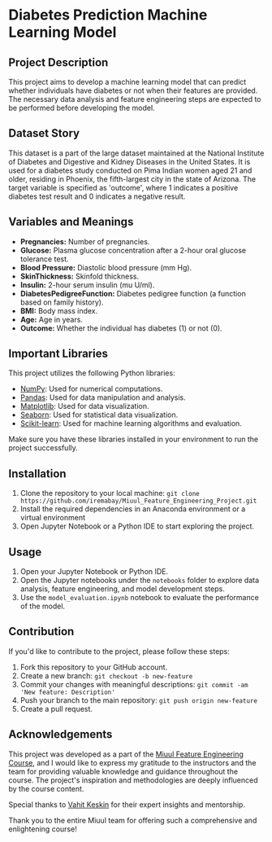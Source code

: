 # Diabetes Prediction Machine Learning Model

## Project Description

This project aims to develop a machine learning model that can predict whether individuals have diabetes or not when their features are provided. The necessary data analysis and feature engineering steps are expected to be performed before developing the model.

## Dataset Story

This dataset is a part of the large dataset maintained at the National Institute of Diabetes and Digestive and Kidney Diseases in the United States. It is used for a diabetes study conducted on Pima Indian women aged 21 and older, residing in Phoenix, the fifth-largest city in the state of Arizona. The target variable is specified as 'outcome', where 1 indicates a positive diabetes test result and 0 indicates a negative result.

## Variables and Meanings

- **Pregnancies:** Number of pregnancies.
- **Glucose:** Plasma glucose concentration after a 2-hour oral glucose tolerance test.
- **Blood Pressure:** Diastolic blood pressure (mm Hg).
- **SkinThickness:** Skinfold thickness.
- **Insulin:** 2-hour serum insulin (mu U/ml).
- **DiabetesPedigreeFunction:** Diabetes pedigree function (a function based on family history).
- **BMI:** Body mass index.
- **Age:** Age in years.
- **Outcome:** Whether the individual has diabetes (1) or not (0).

## Important Libraries

This project utilizes the following Python libraries:

- [NumPy](https://numpy.org/): Used for numerical computations.
- [Pandas](https://pandas.pydata.org/): Used for data manipulation and analysis.
- [Matplotlib](https://matplotlib.org/): Used for data visualization.
- [Seaborn](https://seaborn.pydata.org/): Used for statistical data visualization.
- [Scikit-learn](https://scikit-learn.org/stable/): Used for machine learning algorithms and evaluation.

Make sure you have these libraries installed in your environment to run the project successfully.

## Installation
1. Clone the repository to your local machine: `git clone https://github.com/iremabay/Miuul_Feature_Engineering_Project.git`
2. Install the required dependencies in an Anaconda environment or a virtual environment
3. Open Jupyter Notebook or a Python IDE to start exploring the project.

## Usage

1. Open your Jupyter Notebook or Python IDE.
2. Open the Jupyter notebooks under the `notebooks` folder to explore data analysis, feature engineering, and model development steps.
3. Use the `model_evaluation.ipynb` notebook to evaluate the performance of the model.

## Contribution

If you'd like to contribute to the project, please follow these steps:

1. Fork this repository to your GitHub account.
2. Create a new branch: `git checkout -b new-feature`
3. Commit your changes with meaningful descriptions: `git commit -am 'New feature: Description'`
4. Push your branch to the main repository: `git push origin new-feature`
5. Create a pull request.

## Acknowledgements

This project was developed as a part of the [Miuul Feature Engineering Course](https://miuul.com/ozellik-muhendisligi), and I would like to express my gratitude to the instructors and the team for providing valuable knowledge and guidance throughout the course. The project's inspiration and methodologies are deeply influenced by the course content.

Special thanks to [Vahit Keskin](https://www.linkedin.com/in/vahitkeskin/) for their expert insights and mentorship.

Thank you to the entire Miuul team for offering such a comprehensive and enlightening course!

